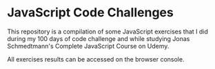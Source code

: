 # JavaScript Code Challenges

This repository is a compilation of some JavaScript exercises that I did during my 100 days of code challenge and while studying Jonas Schmedtmann's Complete JavaScript Course on Udemy.

All exercises results can be accessed on the browser console.
